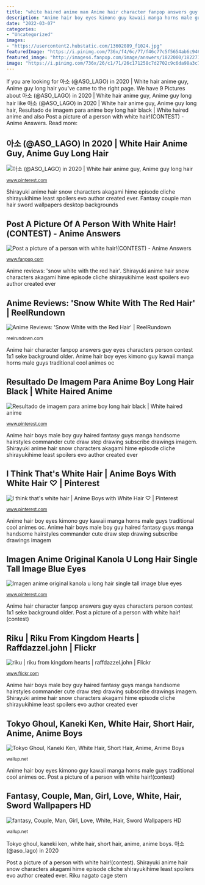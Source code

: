 ```yaml
---
title: "white haired anime man Anime hair character fanpop answers guy eyes characters person contest 1x1 seke background older"
description: "Anime hair boy eyes kimono guy kawaii manga horns male guys traditional cool animes oc"
date: "2022-03-07"
categories:
- "Uncategorized"
images:
- "https://usercontent2.hubstatic.com/13602089_f1024.jpg"
featuredImage: "https://i.pinimg.com/736x/f4/6c/77/f46c77c5f5654ab6c946693c3fd1cad4--anime-male-anime-guys.jpg"
featured_image: "http://images4.fanpop.com/image/answers/1822000/1822718_1312142549750.2res_500_300.jpg"
image: "https://i.pinimg.com/736x/26/c1/71/26c171258c7d2702c9c6da98a3c7aeb7--long-haired-guys-aso.jpg"
---
```


If you are looking for 아소 (@ASO_LAGO) in 2020 | White hair anime guy, Anime guy long hair you've came to the right page. We have 9 Pictures about 아소 (@ASO_LAGO) in 2020 | White hair anime guy, Anime guy long hair like 아소 (@ASO_LAGO) in 2020 | White hair anime guy, Anime guy long hair, Resultado de imagem para anime boy long hair black | White haired anime and also Post a picture of a person with white hair!(CONTEST) - Anime Answers. Read more:

## 아소 (@ASO_LAGO) In 2020 | White Hair Anime Guy, Anime Guy Long Hair

![아소 (@ASO_LAGO) in 2020 | White hair anime guy, Anime guy long hair](https://i.pinimg.com/736x/26/c1/71/26c171258c7d2702c9c6da98a3c7aeb7--long-haired-guys-aso.jpg "Resultado de imagem para anime boy long hair black")

<small>www.pinterest.com</small>

Shirayuki anime hair snow characters akagami hime episode cliche shirayukihime least spoilers evo author created ever. Fantasy couple man hair sword wallpapers desktop backgrounds

## Post A Picture Of A Person With White Hair!(CONTEST) - Anime Answers

![Post a picture of a person with white hair!(CONTEST) - Anime Answers](http://images4.fanpop.com/image/answers/1822000/1822718_1312142549750.2res_500_300.jpg "Fantasy couple man hair sword wallpapers desktop backgrounds")

<small>www.fanpop.com</small>

Anime reviews: &#039;snow white with the red hair&#039;. Shirayuki anime hair snow characters akagami hime episode cliche shirayukihime least spoilers evo author created ever

## Anime Reviews: &#039;Snow White With The Red Hair&#039; | ReelRundown

![Anime Reviews: &#039;Snow White with the Red Hair&#039; | ReelRundown](https://usercontent2.hubstatic.com/13602089_f1024.jpg "Anime hair boy eyes kimono guy kawaii manga horns male guys traditional cool animes oc")

<small>reelrundown.com</small>

Anime hair character fanpop answers guy eyes characters person contest 1x1 seke background older. Anime hair boy eyes kimono guy kawaii manga horns male guys traditional cool animes oc

## Resultado De Imagem Para Anime Boy Long Hair Black | White Haired Anime

![Resultado de imagem para anime boy long hair black | White haired anime](https://i.pinimg.com/736x/1e/d5/23/1ed523f456936528e93437afa41fd730.jpg "Anime hair boy eyes kimono guy kawaii manga horns male guys traditional cool animes oc")

<small>www.pinterest.com</small>

Anime hair boys male boy guy haired fantasy guys manga handsome hairstyles commander cute draw step drawing subscribe drawings imagem. Shirayuki anime hair snow characters akagami hime episode cliche shirayukihime least spoilers evo author created ever

## I Think That&#039;s White Hair | Anime Boys With White Hair ♡ | Pinterest

![I think that&#039;s white hair | Anime Boys with White Hair ♡ | Pinterest](https://s-media-cache-ak0.pinimg.com/736x/f2/70/b9/f270b9a2b332b664a48d3adc80ffa5e6--hot-anime-boy-anime-boys.jpg "Anime boys hair boy")

<small>www.pinterest.com</small>

Anime hair boy eyes kimono guy kawaii manga horns male guys traditional cool animes oc. Anime hair boys male boy guy haired fantasy guys manga handsome hairstyles commander cute draw step drawing subscribe drawings imagem

## Imagen Anime Original Kanola U Long Hair Single Tall Image Blue Eyes

![Imagen anime original kanola u long hair single tall image blue eyes](https://i.pinimg.com/736x/f4/6c/77/f46c77c5f5654ab6c946693c3fd1cad4--anime-male-anime-guys.jpg "Post a picture of a person with white hair!(contest)")

<small>www.pinterest.com</small>

Anime hair character fanpop answers guy eyes characters person contest 1x1 seke background older. Post a picture of a person with white hair!(contest)

## Riku | Riku From Kingdom Hearts | Raffdazzel.john | Flickr

![riku | riku from kingdom hearts | raffdazzel.john | Flickr](https://c2.staticflickr.com/4/3161/2555492596_db2d3382a0.jpg "Imagen anime original kanola u long hair single tall image blue eyes")

<small>www.flickr.com</small>

Anime hair boys male boy guy haired fantasy guys manga handsome hairstyles commander cute draw step drawing subscribe drawings imagem. Shirayuki anime hair snow characters akagami hime episode cliche shirayukihime least spoilers evo author created ever

## Tokyo Ghoul, Kaneki Ken, White Hair, Short Hair, Anime, Anime Boys

![Tokyo Ghoul, Kaneki Ken, White Hair, Short Hair, Anime, Anime Boys](https://wallup.net/wp-content/uploads/2015/12/102952-Tokyo_Ghoul-Kaneki_Ken-white_hair-short_hair-anime-anime_boys.jpg "I think that&#039;s white hair")

<small>wallup.net</small>

Anime hair boy eyes kimono guy kawaii manga horns male guys traditional cool animes oc. Post a picture of a person with white hair!(contest)

## Fantasy, Couple, Man, Girl, Love, White, Hair, Sword Wallpapers HD

![fantasy, Couple, Man, Girl, Love, White, Hair, Sword Wallpapers HD](https://wallup.net/wp-content/uploads/2018/09/28/1009588-fantasy-couple-man-girl-love-white-hair-sword-748x915.jpg "아소 (@aso_lago) in 2020")

<small>wallup.net</small>

Tokyo ghoul, kaneki ken, white hair, short hair, anime, anime boys. 아소 (@aso_lago) in 2020

Post a picture of a person with white hair!(contest). Shirayuki anime hair snow characters akagami hime episode cliche shirayukihime least spoilers evo author created ever. Riku nagato cage stern
